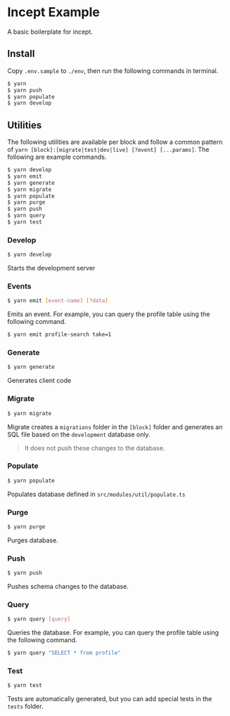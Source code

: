 # Incept Example

A basic boilerplate for incept.

## Install

Copy `.env.sample` to `./env`, then run the following commands in terminal.

```bash
$ yarn
$ yarn push
$ yarn populate
$ yarn develop
```

## Utilities

The following utilities are available per block and follow a common 
pattern of `yarn [block]:[migrate|test|dev|live] [?event] [...params]`.
The following are example commands.

```bash
$ yarn develop
$ yarn emit
$ yarn generate
$ yarn migrate
$ yarn populate
$ yarn purge
$ yarn push
$ yarn query
$ yarn test
```

### Develop

```bash
$ yarn develop
```

Starts the development server

### Events

```bash
$ yarn emit [event-name] [?data]
```

Emits an event. For example, you can query the profile table 
using the following command.

```bash
$ yarn emit profile-search take=1
```

### Generate

```bash
$ yarn generate
```

Generates client code

### Migrate

```bash
$ yarn migrate
```

Migrate creates a `migrations` folder in the `[block]` folder and 
generates an SQL file based on the `development` database only.

> It does not push these changes to the database.

### Populate

```bash
$ yarn populate
```

Populates database defined in `src/modules/util/populate.ts`

### Purge

```bash
$ yarn purge
```

Purges database.

### Push

```bash
$ yarn push
```

Pushes schema changes to the database.

### Query

```bash
$ yarn query [query]
```

Queries the database. For example, you can query the profile table 
using the following command.

```bash
$ yarn query "SELECT * from profile"
```

### Test

```bash
$ yarn test
```

Tests are automatically generated, but you can add special tests in the 
`tests` folder.
